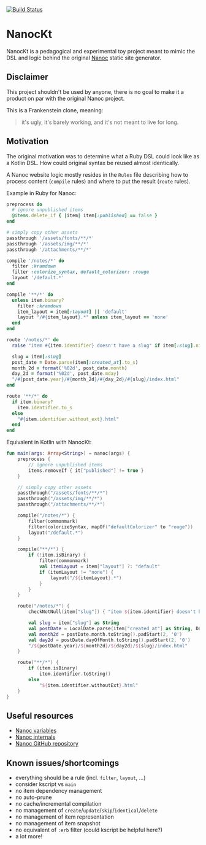 [![Build Status](https://github.com/opatry/nanoc-kt/actions/workflows/Build.yml/badge.svg)](https://github.com/opatry/nanoc-kt/actions/workflows/Build.yml)

# NanocKt

NanocKt is a pedagogical and experimental toy project meant to mimic the
DSL and logic behind the original [Nanoc](https://nanoc.ws/) static site generator.

## Disclaimer

This project shouldn't be used by anyone, there is no goal to make it a product 
on par with the original Nanoc project.

This is a Frankenstein clone, meaning:

> it's ugly, it's barely working, and it's not meant to live for long.

## Motivation

The original motivation was to determine what a Ruby DSL could look like
as a Kotlin DSL. How could original syntax be reused almost identically.

A Nanoc website logic mostly resides in the `Rules` file describing how
to process content (`compile` rules) and where to put the result (`route` rules).

Example in Ruby for Nanoc:
```ruby
preprocess do
  # ignore unpublished items
  @items.delete_if { |item| item[:published] == false }
end

# simply copy other assets
passthrough '/assets/fonts/**/*'
passthrough '/assets/img/**/*'
passthrough '/attachments/**/*'

compile '/notes/*' do
  filter :kramdown
  filter :colorize_syntax, default_colorizer: :rouge
  layout '/default.*'
end

compile '**/*' do
  unless item.binary?
    filter :kramdown
    item_layout = item[:layout] || 'default'
    layout "/#{item_layout}.*" unless item_layout == 'none'
  end
end

route '/notes/*' do
  raise "item #{item.identifier} doesn't have a slug" if item[:slug].nil?

  slug = item[:slug]
  post_date = Date.parse(item[:created_at].to_s)
  month_2d = format('%02d', post_date.month)
  day_2d = format('%02d', post_date.mday)
  "/#{post_date.year}/#{month_2d}/#{day_2d}/#{slug}/index.html"
end

route '**/*' do
  if item.binary?
    item.identifier.to_s
  else
    "#{item.identifier.without_ext}.html"
  end
end
```

Equivalent in Kotlin with NanocKt:
```kotlin
fun main(args: Array<String>) = nanoc(args) {
    preprocess {
        // ignore unpublished items
        items.removeIf { it["published"] != true }
    }

    // simply copy other assets
    passthrough("/assets/fonts/**/*")
    passthrough("/assets/img/**/*")
    passthrough("/attachments/**/*")

    compile("/notes/*") {
        filter(commonmark)
        filter(colorizeSyntax, mapOf("defaultColorizer" to "rouge"))
        layout("/default.*")
    }

    compile("**/*") {
        if (!item.isBinary) {
            filter(commonmark)
            val itemLayout = item["layout"] ?: "default"
            if (itemLayout != "none") {
                layout("/${itemLayout}.*")
            }
        }
    }

    route("/notes/*") {
        checkNotNull(item["slug"]) { "item ${item.identifier} doesn't have a slug" }

        val slug = item["slug"] as String
        val postDate = LocalDate.parse(item["created_at"] as String, DateTimeFormatter.ISO_DATE)
        val month2d = postDate.month.toString().padStart(2, '0')
        val day2d = postDate.dayOfMonth.toString().padStart(2, '0')
        "/${postDate.year}/${month2d}/${day2d}/${slug}/index.html"
    }

    route("**/*") {
        if (item.isBinary)
            item.identifier.toString()
        else
            "${item.identifier.withoutExt}.html"
    }
}
```

## Useful resources

- [Nanoc variables](https://nanoc.ws/doc/reference/variables/)
- [Nanoc internals](https://nanoc.ws/doc/internals/#data)
- [Nanoc GitHub repository](https://github.com/nanoc/nanoc/)

## Known issues/shortcomings

- everything should be a rule (incl. `filter`, `layout`, ...)
- consider kscript vs `main`
- no item dependency management
- no auto-prune
- no cache/incremental compilation
- no management of `create`/`update`/`skip`/`identical`/`delete`
- no management of item representation
- no management of item snapshot
- no equivalent of `:erb` filter (could kscript be helpful here?)
- a lot more!
